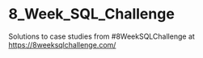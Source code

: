 # 8_Week_SQL_Challenge
Solutions to case studies from #8WeekSQLChallenge at https://8weeksqlchallenge.com/
